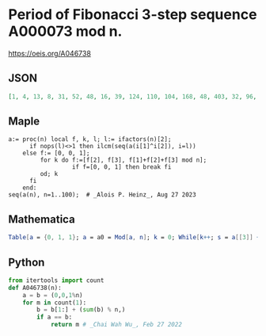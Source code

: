 # Period of Fibonacci 3\-step sequence A000073 mod n\.
https://oeis.org/A046738
## JSON
```JSON
[1, 4, 13, 8, 31, 52, 48, 16, 39, 124, 110, 104, 168, 48, 403, 32, 96, 156, 360, 248, 624, 220, 553, 208, 155, 168, 117, 48, 140, 1612, 331, 64, 1430, 96, 1488, 312, 469, 360, 2184, 496, 560, 624, 308, 440, 1209, 2212, 46, 416, 336, 620, 1248, 168]
```
## Maple
```Maple
a:= proc(n) local f, k, l; l:= ifactors(n)[2];
      if nops(l)<>1 then ilcm(seq(a(i[1]^i[2]), i=l))
    else f:= [0, 0, 1];
         for k do f:=[f[2], f[3], f[1]+f[2]+f[3] mod n];
                  if f=[0, 0, 1] then break fi
         od; k
      fi
    end:
seq(a(n), n=1..100);  # _Alois P. Heinz_, Aug 27 2023
```
## Mathematica
```Mathematica
Table[a = {0, 1, 1}; a = a0 = Mod[a, n]; k = 0; While[k++; s = a[[3]] + a[[2]] + a[[1]]; a = RotateLeft[a]; a[[-1]] = Mod[s, n]; a != a0]; k, {n, 100}] (* _T. D. Noe_, Aug 28 2012 *)
```
## Python
```Python
from itertools import count
def A046738(n):
    a = b = (0,0,1%n)
    for m in count(1):
        b = b[1:] + (sum(b) % n,)
        if a == b:
            return m # _Chai Wah Wu_, Feb 27 2022
```
